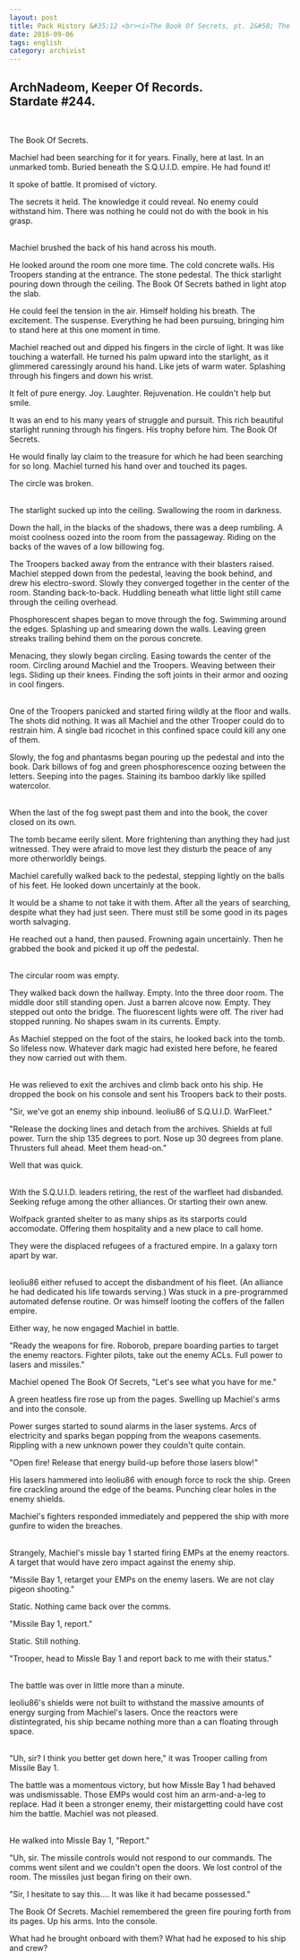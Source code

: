 ```yaml
---
layout: post
title: Pack History &#35;12 <br><i>The Book Of Secrets, pt. 2&#58; The Curse</i>
date: 2016-09-06
tags: english
category: archivist
---
```

ArchNadeom, Keeper Of Records.<br>Stardate #244.
------------------------------------------------
&nbsp; 

The Book Of Secrets.

Machiel had been searching for it for years. Finally, here at last. In an unmarked tomb. Buried beneath the S.Q.U.I.D. empire. He had found it! 

It spoke of battle. It promised of victory. 

The secrets it held. The knowledge it could reveal. No enemy could withstand him. There was nothing he could not do with the book in his grasp.  
&nbsp; 

Machiel brushed the back of his hand across his mouth.

He looked around the room one more time. The cold concrete walls. His Troopers standing at the entrance. The stone pedestal. The thick starlight pouring down through the ceiling. The Book Of Secrets bathed in light atop the slab.

He could feel the tension in the air. Himself holding his breath. The excitement. The suspense. Everything he had been pursuing, bringing him to stand here at this one moment in time.

Machiel reached out and dipped his fingers in the circle of light. It was like touching a waterfall. He turned his palm upward into the starlight, as it glimmered caressingly around his hand. Like jets of warm water. Splashing through his fingers and down his wrist.

It felt of pure energy. Joy. Laughter. Rejuvenation. He couldn't help but smile.

It was an end to his many years of struggle and pursuit. This rich beautiful starlight running through his fingers. His trophy before him. The Book Of Secrets.

He would finally lay claim to the treasure for which he had been searching for so long. Machiel turned his hand over and touched its pages.

The circle was broken.  
&nbsp; 

The starlight sucked up into the ceiling. Swallowing the room in darkness.

Down the hall, in the blacks of the shadows, there was a deep rumbling. A moist coolness oozed into the room from the passageway. Riding on the backs of the waves of a low billowing fog.

The Troopers backed away from the entrance with their blasters raised. Machiel stepped down from the pedestal, leaving the book behind, and drew his electro-sword. Slowly they converged together in the center of the room. Standing back-to-back. Huddling beneath what little light still came through the ceiling overhead.

Phosphorescent shapes began to move through the fog. Swimming around the edges. Splashing up and smearing down the walls. Leaving green streaks trailing behind them on the porous concrete.

Menacing, they slowly began circling. Easing towards the center of the room. Circling around Machiel and the Troopers. Weaving between their legs. Sliding up their knees. Finding the soft joints in their armor and oozing in cool fingers.  
&nbsp; 

One of the Troopers panicked and started firing wildly at the floor and walls. The shots did nothing. It was all Machiel and the other Trooper could do to restrain him. A single bad ricochet in this confined space could kill any one of them.

Slowly, the fog and phantasms began pouring up the pedestal and into the book. Dark billows of fog and green phosphorescence oozing between the letters. Seeping into the pages. Staining its bamboo darkly like spilled watercolor.  
&nbsp; 

When the last of the fog swept past them and into the book, the cover closed on its own.

The tomb became eerily silent. More frightening than anything they had just witnessed. They were afraid to move lest they disturb the peace of any more otherworldly beings.

Machiel carefully walked back to the pedestal, stepping lightly on the balls of his feet. He looked down uncertainly at the book.

It would be a shame to not take it with them. After all the years of searching, despite what they had just seen. There must still be some good in its pages worth salvaging.

He reached out a hand, then paused. Frowning again uncertainly. Then he grabbed the book and picked it up off the pedestal.  
&nbsp; 

The circular room was empty.

They walked back down the hallway. Empty. Into the three door room. The middle door still standing open. Just a barren alcove now. Empty. They stepped out onto the bridge. The fluorescent lights were off. The river had stopped running. No shapes swam in its currents. Empty.

As Machiel stepped on the foot of the stairs, he looked back into the tomb. So lifeless now. Whatever dark magic had existed here before, he feared they now carried out with them.  
&nbsp; 

He was relieved to exit the archives and climb back onto his ship. He dropped the book on his console and sent his Troopers back to their posts.

"Sir, we've got an enemy ship inbound. leoliu86 of S.Q.U.I.D. WarFleet."

"Release the docking lines and detach from the archives. Shields at full power. Turn the ship 135 degrees to port. Nose up 30 degrees from plane. Thrusters full ahead. Meet them head-on."

Well that was quick.  
&nbsp; 

With the S.Q.U.I.D. leaders retiring, the rest of the warfleet had disbanded. Seeking refuge among the other alliances. Or starting their own anew. 

Wolfpack granted shelter to as many ships as its starports could accomodate. Offering them hospitality and a new place to call home. 

They were the displaced refugees of a fractured empire. In a galaxy torn apart by war.  
&nbsp; 

leoliu86 either refused to accept the disbandment of his fleet. (An alliance he had dedicated his life towards serving.) Was stuck in a pre-programmed automated defense routine. Or was himself looting the coffers of the fallen empire.

Either way, he now engaged Machiel in battle.

"Ready the weapons for fire. Roborob, prepare boarding parties to target the enemy reactors. Fighter pilots, take out the enemy ACLs. Full power to lasers and missiles."

Machiel opened The Book Of Secrets, "Let's see what you have for me."

A green heatless fire rose up from the pages. Swelling up Machiel's arms and into the console. 

Power surges started to sound alarms in the laser systems. Arcs of electricity and sparks began popping from the weapons casements. Rippling with a new unknown power they couldn't quite contain.

"Open fire! Release that energy build-up before those lasers blow!"

His lasers hammered into leoliu86 with enough force to rock the ship. Green fire crackling around the edge of the beams. Punching clear holes in the enemy shields. 

Machiel's fighters responded immediately and peppered the ship with more gunfire to widen the breaches.  
&nbsp; 

Strangely, Machiel's missle bay 1 started firing EMPs at the enemy reactors. A target that would have zero impact against the enemy ship.

"Missile Bay 1, retarget your EMPs on the enemy lasers. We are not clay pigeon shooting."

Static. Nothing came back over the comms.

"Missile Bay 1, report."

Static. Still nothing.

"Trooper, head to Missle Bay 1 and report back to me with their status."  
&nbsp; 

The battle was over in little more than a minute. 

leoliu86's shields were not built to withstand the massive amounts of energy surging from Machiel's lasers. Once the reactors were distintegrated, his ship became nothing more than a can floating through space.  
&nbsp; 

"Uh, sir? I think you better get down here," it was Trooper calling from Missile Bay 1.

The battle was a momentous victory, but how Missle Bay 1 had behaved was undismissable. Those EMPs would cost him an arm-and-a-leg to replace. Had it been a stronger enemy, their mistargetting could have cost him the battle. Machiel was not pleased.  
&nbsp; 

He walked into Missle Bay 1, "Report."

"Uh, sir. The missile controls would not respond to our commands. The comms went silent and we couldn't open the doors. We lost control of the room. The missiles just began firing on their own.

"Sir, I hesitate to say this.... It was like it had became possessed."

The Book Of Secrets. Machiel remembered the green fire pouring forth from its pages. Up his arms. Into the console.

What had he brought onboard with them? What had he exposed to his ship and crew?



















